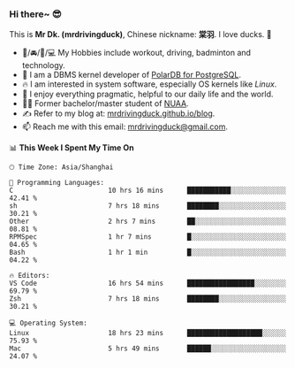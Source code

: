 ### Hi there~ 😎

This is **Mr Dk. (mrdrivingduck)**, Chinese nickname: **棠羽**. I love ducks. 🦆

- 💪/🚘/🏸/💻 My Hobbies include workout, driving, badminton and technology.
- 🍊 I am a DBMS kernel developer of [PolarDB for PostgreSQL](https://github.com/ApsaraDB/PolarDB-for-PostgreSQL).
- 🔥 I am interested in system software, especially OS kernels like *Linux*.
- 🔧 I enjoy everything pragmatic, helpful to our daily life and the world.
- 👨‍🎓 Former bachelor/master student of [NUAA](https://en.wikipedia.org/wiki/Nanjing_University_of_Aeronautics_and_Astronautics).
- ✍ Refer to my blog at: [mrdrivingduck.github.io/blog](https://mrdrivingduck.github.io/blog/).
- 📫 Reach me with this email: [mrdrivingduck@gmail.com](mailto:mrdrivingduck@gmail.com).

<!--START_SECTION:waka-->
📊 **This Week I Spent My Time On** 

```text
🕑︎ Time Zone: Asia/Shanghai

💬 Programming Languages: 
C                        10 hrs 16 mins      ███████████░░░░░░░░░░░░░░   42.41 % 
sh                       7 hrs 18 mins       ████████░░░░░░░░░░░░░░░░░   30.21 % 
Other                    2 hrs 7 mins        ██░░░░░░░░░░░░░░░░░░░░░░░   08.81 % 
RPMSpec                  1 hr 7 mins         █░░░░░░░░░░░░░░░░░░░░░░░░   04.65 % 
Bash                     1 hr 1 min          █░░░░░░░░░░░░░░░░░░░░░░░░   04.22 % 

🔥 Editors: 
VS Code                  16 hrs 54 mins      █████████████████░░░░░░░░   69.79 % 
Zsh                      7 hrs 18 mins       ████████░░░░░░░░░░░░░░░░░   30.21 % 

💻 Operating System: 
Linux                    18 hrs 23 mins      ███████████████████░░░░░░   75.93 % 
Mac                      5 hrs 49 mins       ██████░░░░░░░░░░░░░░░░░░░   24.07 % 
```


<!--END_SECTION:waka-->

<!-- ![Mr Dk.'s GitHub Stats](https://github-readme-stats.vercel.app/api?username=mrdrivingduck&count_private&show_icons=true&theme=buefy) -->

<!-- ![Most Used Languages](https://github-readme-stats.vercel.app/api/top-langs/?username=mrdrivingduck&exclude_repo=mips32-CPU,snort-tcp-socket&theme=buefy&layout=compact&langs_count=10) -->


<!--
**mrdrivingduck/mrdrivingduck** is a ✨ _special_ ✨ repository because its `README.md` (this file) appears on your GitHub profile.

Here are some ideas to get you started:

- 🔭 I’m currently working on ...
- 🌱 I’m currently learning ...
- 👯 I’m looking to collaborate on ...
- 🤔 I’m looking for help with ...
- 💬 Ask me about ...
- 📫 How to reach me: ...
- 😄 Pronouns: ...
- ⚡ Fun fact: ...
-->
